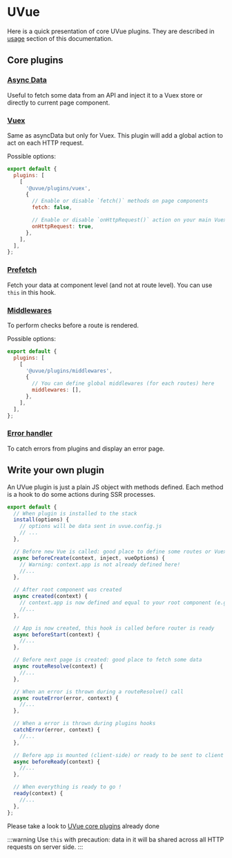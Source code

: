 # UVue

Here is a quick presentation of core UVue plugins. They are described in
[usage](/guide/usage.html) section of this documentation.

## Core plugins

### [Async Data](/guide/usage.html#async-data)

Useful to fetch some data from an API and inject it to a Vuex store or directly to current page component.

### [Vuex](/guide/usage.html#vuex)

Same as asyncData but only for Vuex. This plugin will add a global action to act on each HTTP request.

Possible options:

```js
export default {
  plugins: [
    [
      '@uvue/plugins/vuex',
      {
        // Enable or disable `fetch()` methods on page components
        fetch: false,

        // Enable or disable `onHttpRequest()` action on your main Vuex store
        onHttpRequest: true,
      },
    ],
  ],
};
```

### [Prefetch](/guide/usage.html#vue-serverprefetch-hook)

Fetch your data at component level (and not at route level). You can use `this` in this hook.

### [Middlewares](/guide/usage.html#middlewares)

To perform checks before a route is rendered.

Possible options:

```js
export default {
  plugins: [
    [
      '@uvue/plugins/middlewares',
      {
        // You can define global middlewares (for each routes) here
        middlewares: [],
      },
    ],
  ],
};
```

### [Error handler](/guide/usage.html#error-handler)

To catch errors from plugins and display an error
page.

## Write your own plugin

An UVue plugin is just a plain JS object with methods defined. Each method is a hook
to do some actions during SSR processes.

```js
export default {
  // When plugin is installed to the stack
  install(options) {
    // options will be data sent in uvue.config.js
    // ...
  },

  // Before new Vue is called: good place to define some routes or Vuex modules
  async beforeCreate(context, inject, vueOptions) {
    // Warning: context.app is not already defined here!
    //...
  },

  // After root component was created
  async created(context) {
    // context.app is now defined and equal to your root component (e.g. App.vue)
    //...
  },

  // App is now created, this hook is called before router is ready
  async beforeStart(context) {
    //...
  },

  // Before next page is created: good place to fetch some data
  async routeResolve(context) {
    //...
  },

  // When an error is thrown during a routeResolve() call
  async routeError(error, context) {
    //...
  },

  // When a error is thrown during plugins hooks
  catchError(error, context) {
    //...
  },

  // Before app is mounted (client-side) or ready to be sent to client (server-side)
  async beforeReady(context) {
    //...
  },

  // When everything is ready to go !
  ready(context) {
    //...
  },
};
```

Please take a look to [UVue core plugins](https://github.com/universal-vue/uvue/tree/master/packages/%40uvue/core/plugins) already done

:::warning 
Use `this` with precaution: data in it will ba shared across all
HTTP requests on server side.
:::
